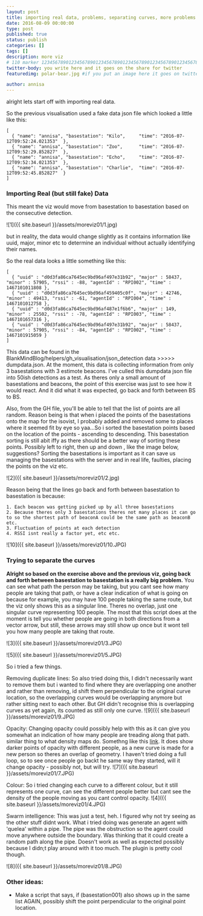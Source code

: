 ```yaml
---
layout: post
title: importing real data, problems, separating curves, more problems
date: 2016-08-09 00:00:00
type: post
published: true
status: publish
categories: []
tags: []
description: more viz
# 110 marker 1234567890123456789012345678901234567890123456789012345678901234567890123456789012345678901234567890123456789
twitter-body: you write here and it goes on the share for twitter
featuredimg: polar-bear.jpg #if you put an image here it goes on twitter too

author: annisa
---
```


alright lets start off with importing real data.

So the previous visualisation used a fake data json file which looked a little like this:

~~~
[
  { "name": "annisa", "basestation": "Kilo",     "time": "2016-07-12T09:52:24.021353"  },
  { "name": "annisa", "basestation": "Zoo",      "time": "2016-07-12T09:52:29.852827"  },
  { "name": "annisa", "basestation": "Echo",     "time": "2016-07-12T09:52:34.021353"  },
  { "name": "annisa", "basestation": "Charlie",  "time": "2016-07-12T09:52:45.852827"  }
]
~~~

### Importing Real (but still fake) Data

This meant the viz would move from basestation to basestation based on the consecutive detection. 

![1]({{ site.baseurl }}/assets/moreviz01/1.jpg) 

but in reality, the data would change slightly as it contains information like uuid, major, minor etc to determine an individual without actually identifying their names. 

So the real data looks a little something like this:

~~~
[
  { "uuid" : "d0d3fa86ca7645ec9bd96af497e31b92", "major" : 58437, "minor" : 57905, "rssi" : -88, "agentId" : "RPI002", "time" : 1467101011808 },
  { "uuid" : "d0d3fa86ca7645ec9bd96af459405c0f", "major" : 42746, "minor" : 49413, "rssi" : -61, "agentId" : "RPI004", "time" : 1467101012758 },
  { "uuid" : "d0d3fa86ca7645ec9bd96af487e1f6b6", "major" : 149,   "minor" : 25502, "rssi" : -78, "agentId" : "RPI003", "time" : 1467101657316 },
  { "uuid" : "d0d3fa86ca7645ec9bd96af497e31b92", "major" : 58437, "minor" : 57905, "rssi" : -84, "agentId" : "RPI002", "time" : 1467101915059 }
]
~~~

This data can be found in the BlankMindBlog/helpers/gh_visualisation/json_detection data >>>>> dumpdata.json. At the moment, this data is collecting information from only 3 basestations with 3 estimote beacons. I've culled this dumpdata json file into 50ish detections as a test. As theres only a small amount of basestations and beacons, the point of this exercise was just to see how it would react. And it did what it was expected, go back and forth between BS to BS.

Also, from the GH file, you'll be able to tell that the list of points are all random. Reason being is that when i placed the points of the basestations onto the map for the isovist, I probably added and removed some to places where it seemed fit by eye so yaa...So i sorted the basestation points based on the location of the points - ascending to descending. This basestation sorting is still abit iffy as there should be a better way of sorting these points. Possibly left to right, then up and down , like the image below, suggestions? Sorting the basestations is important as it can save us managing the basestations with the server and in real life, faulties, placing the points on the viz etc. 

![2]({{ site.baseurl }}/assets/moreviz01/2.jpg)

Reason being that the lines go back and forth between basestation to basestation is because:

	1. Each beacon was getting picked up by all three basestations
	2. Because theres only 3 basestations theres not many places it can go to so the shortest path of beaconA could be the same path as beaconB etc.
	3. Fluctuation of points at each detection
	4. RSSI isnt really a factor yet, etc etc. 

![10]({{ site.baseurl }}/assets/moreviz01/10.JPG)

### Trying to separate the curves
<b>Alright so based on the exercise above and the previous viz, going back and forth between basestation to basestation is a really big problem.</b> You can see what path the person may be taking, but you cant see how many people are taking that path, or have a clear indication of what is going on because for example, you may have 100 people taking the same route, but the viz only shows this as a singular line. Theres no overlap, just one singular curve representing 100 people. The most that this script does at the moment is tell you whether people are going in both directions from a vector arrow, but still, these arrows may still show up once but it wont tell you how many people are taking that route. 

![3]({{ site.baseurl }}/assets/moreviz01/3.JPG)

![5]({{ site.baseurl }}/assets/moreviz01/5.JPG)

So i tried a few things.

Removing duplicate lines:
So also tried doing this, I didn't necessarily want to remove them but i wanted to find where they are overlapping one another and rather than removing, id shift them perpendicular to the original curve location, so the overlapping curves would be overlapping anymore but rather sitting next to each other. But GH didn't recognise this is overlapping curves as yet again, its counted as still only one curve. 
![9]({{ site.baseurl }}/assets/moreviz01/9.JPG)

Opacity:
Changing opacity could possibly help with this as it can give you somewhat an indication of how many people are treading along that path. similar thing to what density maps do. Somethng like this [link](http://3.bp.blogspot.com/-c1gS1YIJDpw/VL5oNJJWePI/AAAAAAAADFY/nhCNtpVOgJ4/s1600/mt_map_033.PNG). It does show darker points of opacity with different people, as a new curve is made for a new person so theres an overlap of geometry. I haven't tried doing a full loop, so to see once people go backt he same way they started, will it change opacity - possibly not, but will try.
![7]({{ site.baseurl }}/assets/moreviz01/7.JPG)

Colour:
So i tried changing each curve to a different colour, but it still represents one curve, can see the different people better but cant see the density of the people moving as you cant control opacity.
![4]({{ site.baseurl }}/assets/moreviz01/4.JPG)

Swarm intelligence:
This was just a test, heh. I figured why not try seeing as the other stuff didnt work. What i tried doing was generate an agent with 'quelea' within a pipe. The pipe was the obstruction so the agent could move anywhere outside the boundary. Was thinking that it could create a random path along the pipe. Doesn't work as well as expected possibly because I didn;t play around with it too much. The plugin is pretty cool though.

![8]({{ site.baseurl }}/assets/moreviz01/8.JPG)

### Other ideas:

* Make a script that says, if (basestation001) also shows up in the same list AGAIN, possibly shift the point perpendicular to the original point location.